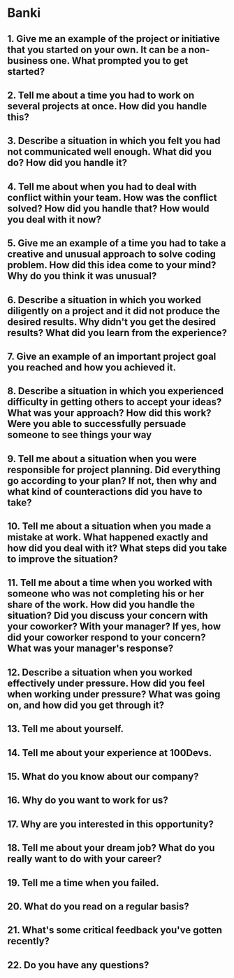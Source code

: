 # Banki

## 1. Give me an example of the project or initiative that you started on your own. It can be a non-business one. What prompted you to get started?
## 2. Tell me about a time you had to work on several projects at once. How did you handle this?
## 3. Describe a situation in which you felt you had not communicated well enough. What did you do? How did you handle it?
## 4. Tell me about when you had to deal with conflict within your team. How was the conflict solved? How did you handle that? How would you deal with it now?
## 5. Give me an example of a time you had to take a creative and unusual approach to solve coding problem. How did this idea come to your mind? Why do you think it was unusual?
## 6. Describe a situation in which you worked diligently on a project and it did not produce the desired results. Why didn't you get the desired results? What did you learn from the experience?
## 7.  Give an example of an important project goal you reached and how you achieved it.
## 8. Describe a situation in which you experienced difficulty in getting others to accept your ideas? What was your approach? How did this work? Were you able to successfully persuade someone to see things your way
## 9. Tell me about a situation when you were responsible for project planning. Did everything go according to your plan? If not, then why and what kind of counteractions did you have to take?
## 10. Tell me about a situation when you made a mistake at work. What happened exactly and how did you deal with it? What steps did you take to improve the situation?
## 11. Tell me about a time when you worked with someone who was not completing his or her share of the work. How did you handle the situation? Did you discuss your concern with your coworker? With your manager? If yes, how did your coworker respond to your concern? What was your manager's response?
## 12. Describe a situation when you worked effectively under pressure. How did you feel when working under pressure? What was going on, and how did you get through it?
## 13. Tell me about yourself.
## 14. Tell me about your experience at 100Devs. 
## 15. What do you know about our company?
## 16. Why do you want to work for us?
## 17. Why are you interested in this opportunity?
## 18. Tell me about your dream job?  What do you really want to do with your career?
## 19. Tell me a time when you failed.
## 20. What do you read on a regular basis?
## 21. What's some critical feedback you've gotten recently?
## 22. Do you have any questions?


